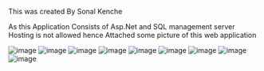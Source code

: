 This was created By Sonal Kenche 

As this Application Consists of Asp.Net and SQL management server Hosting is not allowed hence Attached some picture of this web application

![image](https://user-images.githubusercontent.com/70857209/172064108-09d733a0-cd66-45c0-bef5-c4a62537cf39.png)
![image](https://user-images.githubusercontent.com/70857209/172064122-345196d1-f0d9-4bf4-b5b2-03b16c0147cb.png)
![image](https://user-images.githubusercontent.com/70857209/172064131-550e2600-5740-4c6b-95bb-fcef02d450fd.png)
![image](https://user-images.githubusercontent.com/70857209/172064139-82024fa1-dda1-4a2c-b6c2-9d4156171d02.png)
![image](https://user-images.githubusercontent.com/70857209/172064146-dfae5ae4-1a56-479f-ab33-89acf6dde512.png)
![image](https://user-images.githubusercontent.com/70857209/172064151-89380d48-035d-46d7-be47-d9e3945fdefc.png)
![image](https://user-images.githubusercontent.com/70857209/172064159-86a1cad9-658d-480e-8b79-34d0c465aa79.png)
![image](https://user-images.githubusercontent.com/70857209/172064187-58ff3606-e1ba-4edf-b21b-f738ef48085d.png)
![image](https://user-images.githubusercontent.com/70857209/172064199-3fff9443-59b9-4b3c-b71d-ef79daf8a7f0.png)
